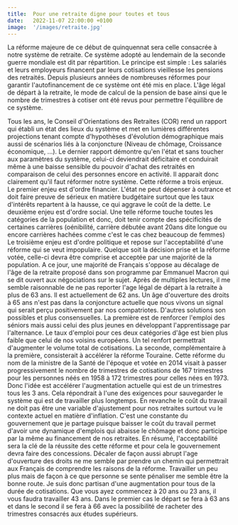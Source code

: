 ```yaml
---
title:  Pour une retraite digne pour toutes et tous
date:   2022-11-07 22:00:00 +0100
image:  '/images/retraite.jpg'
---
```

La réforme majeure de ce début de quinquennat sera celle consacrée à notre système de retraite. Ce système adopté au lendemain de la seconde guerre mondiale est dit par répartition. Le principe est simple : Les salariés et leurs employeurs financent par leurs cotisations vieillesse les pensions des retraités. Depuis plusieurs années de nombreuses réformes pour garantir l'autofinancement de ce système ont été mis en place. L'âge légal de départ à la retraite, le mode de calcul de la pension de base ainsi que le nombre de trimestres à cotiser ont été revus pour permettre l'équilibre de ce système. 

Tous les ans, le Conseil d'Orientations des Retraites (COR) rend un rapport qui établi un état des lieux du système et met en lumières différentes projections tenant compte d'hypothèses d'évolution démographique mais aussi de scénarios liés à la conjoncture (Niveau de chômage, Croissance économique, ...). 
Le dernier rapport démontre qu'en l'état et sans toucher aux paramètres du système, celui-ci deviendrait déficitaire et conduirait même à une baisse sensible du pouvoir d'achat des retraités en comparaison de celui des personnes encore en activité. Il apparait donc clairement qu'il faut réformer notre système.
Cette réforme a trois enjeux. 
Le premier enjeu est d'ordre financier. L'état ne peut dépenser à outrance et doit faire preuve de sérieux en matière budgétaire surtout que les taux d'intérêts repartent à la hausse, ce qui aggrave le coût de la dette.
Le deuxième enjeu est d'ordre social. Une telle réforme touche toutes les catégories de la population et donc, doit tenir compte des spécificités de certaines carrières (oénibilité, carrière débutée avant 20ans dite longue ou encore carrières hachées comme c'est le cas chez beaucoup de femmes)
Le troisième enjeu est d'ordre politique et repose sur l'acceptabilité d'une réforme qui se veut impopulaire. Quelque soit la décision prise et la réforme votée, celle-ci devra être comprise et acceptée par une majorité de la population. A ce jour, une majorité de Français s'oppose au décalage de l'âge de la retraite proposé dans son programme par Emmanuel Macron qui se dit ouvert aux négociations sur le sujet.
Après de multiples lectures, il me semble raisonnable de ne pas reporter l'age légal de départ à la retraite à plus de 63 ans. Il est actuellement de 62 ans. Un âge d'ouverture des droits à 65 ans n'est pas dans la conjoncture actuelle que nous vivons un signal qui serait perçu positivement par nos compatriotes. D'autres solutions son possibles et plus consensuelles. 
La première est de renforcer l'emploi des séniors mais aussi celui des plus jeunes en développant l'apprentissage par l'alternance. Le taux d'emploi pour ces deux catégories d'âge est bien plus faible que celui de nos voisins européens. Un tel renfort permettrait d'augmenter le volume total de cotisations. 
La seconde, complémentaire à la première, consisterait à accélérer la réforme Touraine. Cette réforme du nom de la ministre de la Santé de l'époque et votée en 2014 visait à passer progressivement le nombre de trimestres de cotisations de 167 trimestres pour les personnes néés en 1958 à 172 trimestres pour celles nées en 1973. Donc l'idée est accélérer l'augmentation actuelle qui est de un trimestres tous les 3 ans. Cela répondrait à l'une des exigences pour sauvegarder le système qui est de travailler plus longtemps. 
En revanche le coût du travail ne doit pas être une variable d'ajustement pour nos retraites surtout vu le contexte actuel en matière d'inflation. C'est une constante du gouvernement que je partage puisque baisser le coût du travail permet d'avoir une dynamique d'emplois qui abaisse le chômage et donc participe par la même au financement de nos retraites.
En résumé, l'acceptabilité sera la clé de la réussite des cette réforme et pour cela le gouvernement devra faire des concessions. Décaler de façon aussi abrupt l'age d'ouverture des droits ne me semble par prendre un chemin qui permettrait aux Français de comprendre les raisons de la réforme. Travailler un peu plus mais de façon à ce que personne se sente pénaliser me semble être la bonne route. Je suis donc partisan d'une augmentation pour tous de la durée de cotisations. Que vous ayez commencez à 20 ans ou 23 ans, il vous faudra travailler 43 ans. Dans le premier cas le départ se fera à 63 ans et dans le second il se fera à 66 avec la possibilité de racheter des trimestres consacrés aux études supérieurs. 
